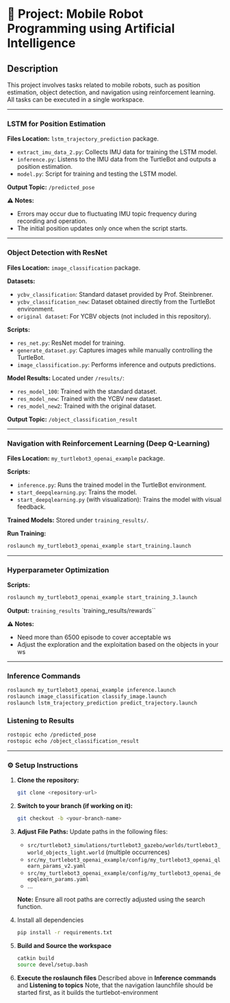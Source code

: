 # 📌 Project: Mobile Robot Programming using Artificial Intelligence

## Description
This project involves tasks related to mobile robots, such as position estimation, object detection, and navigation using reinforcement learning. All tasks can be executed in a single workspace.

---
### LSTM for Position Estimation
**Files Location:** `lstm_trajectory_prediction` package.
- `extract_imu_data_2.py`: Collects IMU data for training the LSTM model.
- `inference.py`: Listens to the IMU data from the TurtleBot and outputs a position estimation.
- `model.py`: Script for training and testing the LSTM model.

**Output Topic:** `/predicted_pose`

**⚠️ Notes:**
- Errors may occur due to fluctuating IMU topic frequency during recording and operation.
- The initial position updates only once when the script starts.

---
### Object Detection with ResNet
**Files Location:** `image_classification` package.

**Datasets:**
- `ycbv_classification`: Standard dataset provided by Prof. Steinbrener.
- `ycbv_classification_new`: Dataset obtained directly from the TurtleBot environment.
- `original dataset`: For YCBV objects (not included in this repository).

**Scripts:**
- `res_net.py`: ResNet model for training.
- `generate_dataset.py`: Captures images while manually controlling the TurtleBot.
- `image_classification.py`: Performs inference and outputs predictions.

**Model Results:** Located under `/results/`:
- `res_model_100`: Trained with the standard dataset.
- `res_model_new`: Trained with the YCBV new dataset.
- `res_model_new2`: Trained with the original dataset.

**Output Topic:** `/object_classification_result`

---
### Navigation with Reinforcement Learning (Deep Q-Learning)
**Files Location:** `my_turtlebot3_openai_example` package.

**Scripts:**
- `inference.py`: Runs the trained model in the TurtleBot environment.
- `start_deepqlearning.py`: Trains the model.
- `start_deepqlearning.py` (with visualization): Trains the model with visual feedback.

**Trained Models:** Stored under `training_results/`.

**Run Training:**
```bash
roslaunch my_turtlebot3_openai_example start_training.launch
```


---
### Hyperparameter Optimization

**Scripts:**
```bash
roslaunch my_turtlebot3_openai_example start_training_3.launch
```

**Output:**
`training_results`
`training_results/rewards``

**⚠️ Notes:**
- Need more than 6500 episode to cover acceptable ws
- Adjust the exploration and the exploitation based on the objects in your ws

---
### Inference Commands
```bash
roslaunch my_turtlebot3_openai_example inference.launch
roslaunch image_classification classify_image.launch
roslaunch lstm_trajectory_prediction predict_trajectory.launch
```

### Listening to Results
```bash
rostopic echo /predicted_pose
rostopic echo /object_classification_result
```

---
### ⚙️ Setup Instructions
1. **Clone the repository:**
   ```bash
   git clone <repository-url>
   ```
2. **Switch to your branch (if working on it):**
   ```bash
   git checkout -b <your-branch-name>
   ```
3. **Adjust File Paths:**
   Update paths in the following files:
   - `src/turtlebot3_simulations/turtlebot3_gazebo/worlds/turtlebot3_world_objects_light.world` (multiple occurrences)
   - `src/my_turtlebot3_openai_example/config/my_turtlebot3_openai_qlearn_params_v2.yaml`
   - `src/my_turtlebot3_openai_example/config/my_turtlebot3_openai_deepqlearn_params.yaml`
   - ...

   **Note:** Ensure all root paths are correctly adjusted using the search function.
4. Install all dependencies
   ```bash
   pip install -r requirements.txt
   ```
   
5. **Build and Source the workspace**
   ```bash
   catkin build
   source devel/setup.bash
   ```
6. **Execute the roslaunch files**
   Described above in **Inference commands** and **Listening to topics**
   Note, that the navigation launchfile should be started first, as it builds the turtlebot-environment



